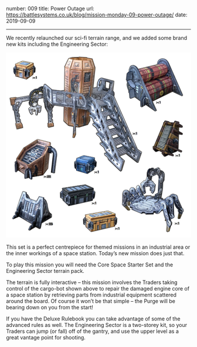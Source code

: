 number: 009
title: Power Outage
url: https://battlesystems.co.uk/blog/mission-monday-09-power-outage/
date: 2019-09-09

---

We recently relaunched our sci-fi terrain range, and we added some brand new kits including the Engineering Sector:

![](engineering-sector-components.jpg)

This set is a perfect centrepiece for themed missions in an industrial area or the inner workings of a space station. Today’s new mission does just that.

To play this mission you will need the Core Space Starter Set and the Engineering Sector terrain pack.

The terrain is fully interactive – this mission involves the Traders taking control of the cargo-bot shown above to repair the damaged engine core of a space station by retrieving parts from industrial equipment scattered around the board. Of course it won’t be that simple – the Purge will be bearing down on you from the start!

If you have the Deluxe Rulebook you can take advantage of some of the advanced rules as well. The Engineering Sector is a two-storey kit, so your Traders can jump (or fall) off of the gantry, and use the upper level as a great vantage point for shooting.
